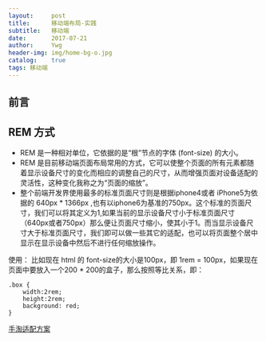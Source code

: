 ```yaml
---
layout:     post
title:      移动端布局-实践
subtitle:   移动端
date:       2017-07-21
author:     Ywg
header-img: img/home-bg-o.jpg
catalog:    true
tags: 移动端
---
```


## 前言

## REM 方式
- REM 是一种相对单位，它依据的是“根”节点的字体 (font-size) 的大小。
- REM 是目前移动端页面布局常用的方式，它可以使整个页面的所有元素都随着显示设备尺寸的变化而相应的调整自己的尺寸，从而增强页面对设备适配的灵活性，这种变化我称之为“页面的缩放”。
- 整个前端开发界使用最多的标准页面尺寸则是根据iphone4或者 iPhone5为依据的 640px * 1366px ,也有以iphone6为基准的750px。这个标准的页面尺寸，我们可以将其定义为1,如果当前的显示设备尺寸小于标准页面尺寸（640px或者750px）那么便让页面尺寸缩小，使其小于1。而当显示设备尺寸大于标准页面尺寸，我们即可以做一些其它的适配，也可以将页面整个居中显示在显示设备中然后不进行任何缩放操作。

使用：
比如现在 html 的 font-size的大小是100px，即 1rem = 100px，如果现在页面中要放入一个200 * 200的盒子，那么按照等比关系，即：
``` 
.box {
    width:2rem;
    height:2rem;
    background: red;
}
```
[手淘适配方案](https://github.com/amfe/lib-flexible)


